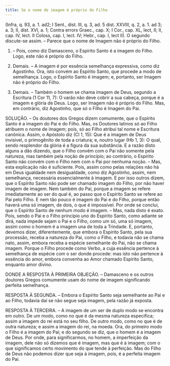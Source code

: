 ```yaml
---
title: Se o nome de imagem é próprio do Filho
---
```


(Infra, q. 93, a. 1. ad2; I Sent., dist. III, q. 3, ad. 5 dist. XXVIII, q. 2, a. 1. ad 3; a. 3; II, dist. XVI, a. 1; Contra errors Graec., cap. X; I Cor., cap. XL, lect, II; II, cap. IV, lect. II Coloss, cap. I, lect. IV; Hebr., cap. I, lect II).
  O segundo discute-se assim. – Parece que o nome de Imagem não é próprio do Filho.  

1. – Pois, como diz Damasceno, o Espírito Santo é a imagem do Filho. Logo, este não é próprio do Filho.  

2. Demais. – A imagem é por essência semelhança expressiva, como diz Agostinho. Ora, isto convém ao Espírito Santo, que procede a modo de semelhança. Logo, o Espírito Santo é imagem; e, portanto, ser Imagem não é próprio do Filho.  

3. Demais. – Também o homem se chama imagem de Deus, segundo a Escritura (1 Cor 11, 7): O varão não deve cobrir a sua cabeça, porque é a imagem e glória de Deus. Logo, ser Imagem não é próprio do Filho.  Mas, em contrário, diz Agostinho, que só o Filho é Imagem do Pai.  

SOLUÇÃO. – Os doutores dos Gregos dizem comumente, que o Espírito Santo é a imagem do Pai e do Filho. Mas, os Doutores latinos só ao Filho atribuem o nome de imagem; pois, só ao Filho atribui tal nome e Escritura canônica. Assim, o Apóstolo diz (Cl 1, 15): Que é a imagem de Deus invisível, o primogênito de toda a criatura; e, noutro lugar (Hb 1, 3): O qual, sendo resplendor da glória é a figura da sua substância.  E a razão disto alguns a dão dizendo, que o Filho convém com o Pai não somente pela natureza, mas também pela noção de princípio; ao contrário, o Espírito Santo não convém com o Filho nem com o Pai por nenhuma noção. – Mas, esta explicação não é suficiente. Pois, assim como pelas relações não há em Deus igualdade nem desigualdade, como diz Agostinho, assim, nem semelhança, necessária essencialmente à imagem.  E por isso outros dizem, que o Espírito Santo não pode ser chamado imagem do Filho, por não haver imagem de imagem. Nem também do Pai, porque a imagem se refere imediatamente ao ser do qual é, ao passo que o Espírito Santo se refere ao Pai pelo Filho. E nem tão pouco é imagem do Pai e do Filho, porque então haverá uma só imagem, de dois, o que é impossível. Por onde se conclui, que o Espírito Santo de nenhum modo é imagem. – Mas, nada disto é exato. Pois, sendo o Pai e o Filho princípio uno do Espírito Santo, como adiante se dirá, nada impede sejam o Pai e o Filho, como um só, uma só imagem, assim como o homem é a imagem una de toda a Trindade.  E, portanto, devemos dizer, diferentemente, que embora o Espírito Santo, pela sua processão, receba a natureza do Pai, como o Filho, e todavia não se chama nato, assim, embora receba a espécie semelhante do Pai, não se chama imagem. Porque o Filho procede como Verbo, a cuja essência pertence à semelhança de espécie com o ser donde procede: mas isto não pertence à essência do amor, embora convenha ao Amor chamado Espírito Santo, enquanto amor divino.  

DONDE A RESPOSTA À PRIMEIRA OBJEÇÃO. – Damasceno e os outros doutores Gregos comumente usam do nome de imagem significando perfeita semelhança.  

RESPOSTA À SEGUNDA. – Embora o Espírito Santo seja semelhante ao Pai e ao Filho, todavia daí se não segue seja imagem, pela razão já exposta. 

RESPOSTA À TERCEIRA. – A imagem de um ser de duplo modo se encontra em outro. De um modo, como no que é da mesma natureza específica; assim a imagem do rei está no seu filho. De outro modo, como no que é de outra natureza; e assim a imagem do rei, na moeda. Ora, do primeiro modo o Filho é a imagem do Pai; e do segundo se diz, que o homem é a imagem de Deus. Por onde, para significarmos, no homem, a imperfeição da imagem, dele não só dizemos que é imagem, mas que é à imagem; com o que significamos certo movimento do que tende à perfeição. Mas do Filho de Deus não podemos dizer que seja à imagem, pois, é a perfeita imagem do Pai.